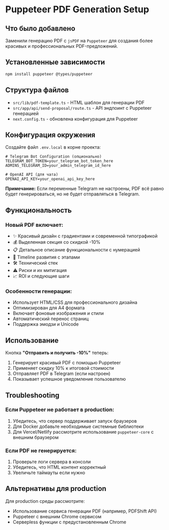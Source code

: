 # Puppeteer PDF Generation Setup

## Что было добавлено

Заменили генерацию PDF с `jsPDF` на `Puppeteer` для создания более красивых и профессиональных PDF-предложений.

## Установленные зависимости

```bash
npm install puppeteer @types/puppeteer
```

## Структура файлов

- `src/lib/pdf-template.ts` - HTML шаблон для генерации PDF
- `src/app/api/send-proposal/route.ts` - API эндпоинт с Puppeteer генерацией
- `next.config.ts` - обновлена конфигурация для Puppeteer

## Конфигурация окружения

Создайте файл `.env.local` в корне проекта:

```env
# Telegram Bot Configuration (опционально)
TELEGRAM_BOT_TOKEN=your_telegram_bot_token_here
ADMINS_TELEGRAM_ID=your_admin_telegram_id_here

# OpenAI API (для чата)
OPENAI_API_KEY=your_openai_api_key_here
```

**Примечание:** Если переменные Telegram не настроены, PDF всё равно будет генерироваться, но не будет отправляться в Telegram.

## Функциональность

### Новый PDF включает:
- ✨ Красивый дизайн с градиентами и современной типографикой
- 💰 Выделенная секция со скидкой -10%
- 📋 Детальное описание функциональности с нумерацией
- 📅 Timeline развития с этапами
- 🛠️ Технический стек
- ⚠️ Риски и их митигация
- 📈 ROI и следующие шаги

### Особенности генерации:
- Использует HTML/CSS для профессионального дизайна
- Оптимизирован для A4 формата
- Включает фоновые изображения и стили
- Автоматический перенос страниц
- Поддержка эмодзи и Unicode

## Использование

Кнопка **"Отправить и получить -10%"** теперь:
1. Генерирует красивый PDF с помощью Puppeteer
2. Применяет скидку 10% к итоговой стоимости
3. Отправляет PDF в Telegram (если настроен)
4. Показывает успешное уведомление пользователю

## Troubleshooting

### Если Puppeteer не работает в production:
1. Убедитесь, что сервер поддерживает запуск браузеров
2. Для Docker добавьте необходимые системные библиотеки
3. Для Vercel/Netlify рассмотрите использование `puppeteer-core` с внешним браузером

### Если PDF не генерируется:
1. Проверьте логи сервера в консоли
2. Убедитесь, что HTML контент корректный
3. Увеличьте таймауты если нужно

## Альтернативы для production

Для production среды рассмотрите:
- Использование сервиса генерации PDF (например, PDFShift API)
- Puppeteer с внешним Chrome сервисом
- Серверless функции с предустановленным Chrome
